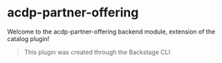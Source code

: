 # acdp-partner-offering

Welcome to the acdp-partner-offering backend module, extension of the catalog plugin!

> This plugin was created through the Backstage CLI
